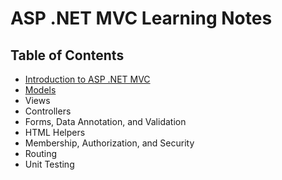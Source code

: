 # ASP .NET MVC Learning Notes

## Table of Contents
 - [Introduction to ASP .NET MVC](/aspnet/mvc/UNIT01-INTRODUCTION.md)
 - [Models](/aspnet/mvc/UNIT02-MODELS.md)
 - Views
 - Controllers
 - Forms, Data Annotation, and Validation
 - HTML Helpers
 - Membership, Authorization, and Security
 - Routing
 - Unit Testing
